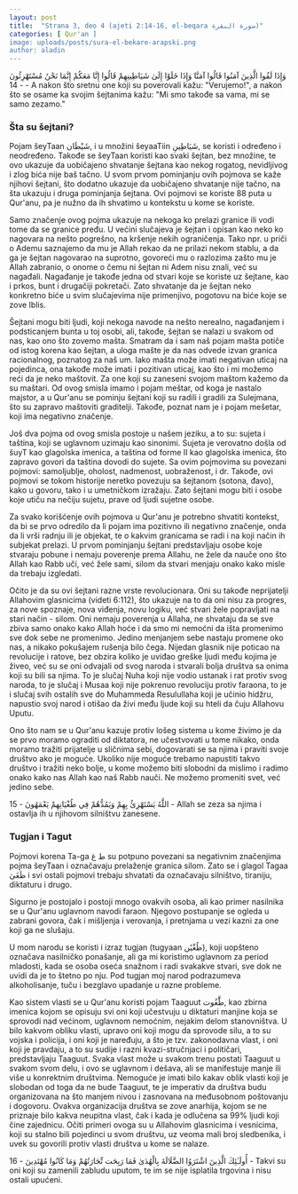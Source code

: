 ```yaml
---
layout: post
title:  "Strana 3, deo 4 (ajeti 2:14-16, el-beqara سورة البقرة)"
categories: [ Qur'an ]
image: uploads/posts/sura-el-bekare-arapski.png
author: aladin
---
```

  
وَإِذَا لَقُوا الَّذِينَ آمَنُوا قَالُوا آمَنَّا وَإِذَا خَلَوْا إِلَىٰ شَيَاطِينِهِمْ قَالُوا إِنَّا مَعَكُمْ إِنَّمَا نَحْنُ مُسْتَهْزِئُونَ	- 14 -	A nakon što sretnu one koji su poverovali kažu: "Verujemo!", a nakon što se osame ka svojim šejtanima kažu: "Mi smo takođe sa vama, mi se samo zezamo."

### Šta su šejtani?
Pojam šeyTaan شَيْطَان, i u množini šeyaaTiin شَيَاطِينِ, se koristi i određeno i neodređeno. Takođe se šeyTaan koristi kao svaki šejtan, bez množine, te ovo ukazuje da uobičajeno shvatanje šejtana kao nekog rogatog, nevidljivog i zlog bića nije baš tačno. U svom prvom pominjanju ovih pojmova se kaže njihovi šejtani, što dodatno ukazuje da uobičajeno shvatanje nije tačno, na šta ukazuju i druga pominjanja šejtana. Ovi pojmovi se koriste 88 puta u Qur'anu, pa je nužno da ih shvatimo u kontekstu u kome se koriste.

Samo značenje ovog pojma ukazuje na nekoga ko prelazi granice ili vodi tome da se granice pređu. U većini slučajeva je šejtan i opisan kao neko ko nagovara na nešto pogrešno, na kršenje nekih ograničenja. Tako npr. u priči o Ademu saznajemo da mu je Allah rekao da ne prilazi nekom stablu, a da ga je šejtan nagovarao na suprotno, govoreći mu o razlozima zašto mu je Allah zabranio, o onome o čemu ni šejtan ni Adem nisu znali, već su nagađali. Nagađanje je takođe jedna od stvari koje se koriste uz šejtane, kao i prkos, bunt i drugačiji pokretači. Zato shvatanje da je šejtan neko konkretno biće u svim slučajevima nije primenjivo, pogotovu na biće koje se zove Iblis.

Šejtani mogu biti ljudi, koji nekoga navode na nešto nerealno, nagađanjem i podsticanjem bunta u toj osobi, ali, takođe, šejtan se nalazi u svakom od nas, kao ono što zovemo mašta. Smatram da i sam naš pojam mašta potiče od istog korena kao šejtan, a uloga mašte je da nas odvede izvan granica racionalnog, poznatog za naš um. Iako mašta može imati negativan uticaj na pojedinca, ona takođe može imati i pozitivan uticaj, kao što i mi možemo reći da je neko maštovit. Za one koji su zaneseni svojom maštom kažemo da su maštari. Od ovog smisla imamo i pojam meštar, od koga je nastalo majstor, a u Qur'anu se pominju šejtani koji su radili i gradili za Sulejmana, što su zapravo maštoviti graditelji. Takođe, poznat nam je i pojam mešetar, koji ima negativno značenje.

Još dva pojma od ovog smisla postoje u našem jeziku, a to su: sujeta i taština, koji se uglavnom uzimaju kao sinonimi. Sujeta je verovatno došla od šuyT kao glagolska imenica, a taština od forme II kao glagolska imenica, što zapravo govori da taština dovodi do sujete. Sa ovim pojmovima su povezani pojmovi: samoljublje, oholost, nadmenost, uobraženost, i dr. Takođe, ovi pojmovi se tokom historije neretko povezuju sa šejtanom (sotona, đavo), kako u govoru, tako i u umetničkom izražaju. Zato šejtani mogu biti i osobe koje utiču na nečiju sujetu, prave od ljudi sujetne osobe.

Za svako korišćenje ovih pojmova u Qur'anu je potrebno shvatiti kontekst, da bi se prvo odredilo da li pojam ima pozitivno ili negativno značenje, onda da li vrši radnju ili je objekat, te o kakvim granicama se radi i na koji način ih subjekat prelazi. U prvom pominjanju šejtani predstavljaju osobe koje stvaraju pobune i nemaju poverenje prema Allahu, ne žele da nauče ono što Allah kao Rabb uči, već žele sami, silom da stvari menjaju onako kako misle da trebaju izgledati.

Očito je da su ovi šejtani razne vrste revolucionara. Oni su takođe neprijatelji Allahovim glasnicima (videti 6:112), što ukazuje na to da oni nisu za progres, za nove spoznaje, nova viđenja, novu logiku, već stvari žele popravljati na stari način - silom. Oni nemaju poverenja u Allaha, ne shvataju da se sve zbiva samo onako kako Allah hoće i da smo mi nemoćni da išta promenimo sve dok sebe ne promenimo. Jedino menjanjem sebe nastaju promene oko nas, a nikako pokušajem rušenja bilo čega. Nijedan glasnik nije poticao na revolucije i ratove, bez obzira koliko je uviđao greške ljudi među kojima je živeo, već su se oni odvajali od svog naroda i stvarali bolja društva sa onima koji su bili sa njima. To je slučaj Nuha koji nije vodio ustanak i rat protiv svog naroda, to je slučaj i Musaa koji nije pokrenuo revoluciju protiv faraona, to je i slučaj svih ostalih sve do Muhammeda Resulullaha koji je učinio hidžru, napustio svoj narod i otišao da živi među ljude koji su hteli da čuju Allahovu Uputu.

Ono što nam se u Qur'anu kazuje protiv lošeg sistema u kome živimo je da se prvo moramo ograditi od diktatora, ne učestvovati u tome nikako, onda moramo tražiti prijatelje u sličnima sebi, dogovarati se sa njima i praviti svoje društvo ako je moguće. Ukoliko nije moguće trebamo napustiti takvo društvo i tražiti neko bolje, u kome možemo biti slobodni da mislimo i radimo onako kako nas Allah kao naš Rabb nauči. Ne možemo promeniti svet, već jedino sebe.


اللَّهُ يَسْتَهْزِئُ بِهِمْ وَيَمُدُّهُمْ فِي طُغْيَانِهِمْ يَعْمَهُونَ	- 15 -	Allah se zeza sa njima i ostavlja ih u njihovom silništvu zanesene.

### Tugjan i Tagut
Pojmovi korena Ta-ga ط غ su potpuno povezani sa negativnim značenjima pojma šeyTaan i označavaju prelaženje granica silom. Zato se i glagol Tagaa طَغَىٰ i svi ostali pojmovi trebaju shvatati da označavaju silništvo, tiraniju, diktaturu i drugo.

Sigurno je postojalo i postoji mnogo ovakvih osoba, ali kao primer nasilnika se u Qur'anu uglavnom navodi faraon. Njegovo postupanje se ogleda u zabrani govora, čak i mišljenja i verovanja, i pretnjama u vezi kazni za one koji ga ne slušaju.

U mom narodu se koristi i izraz tugjan (tugyaan طُغْيَٰن), koji uopšteno označava nasilničko ponašanje, ali ga mi koristimo uglavnom za period mladosti, kada se osoba oseća snažnom i radi svakakve stvari, sve dok ne uvidi da je to štetno po nju. Pod tugjan moj narod podrazumeva alkoholisanje, tuču i bezglavo upadanje u razne probleme.

Kao sistem vlasti se u Qur'anu koristi pojam Taaguut طَّٰغُوت, kao zbirna imenica kojom se opisuju svi oni koji učestvuju u diktaturi manjine koja se sprovodi nad većinom, uglavnom nemoćnim, nejakim delom stanovništva. U bilo kakvom obliku vlasti, upravo oni koji mogu da sprovode silu, a to su vojska i policija, i oni koji je naređuju, a što je tzv. zakonodavna vlast, i oni koji je pravdaju, a to su sudije i razni kvazi-stručnjaci i političari, predstavljaju Taaguut. Svaka vlast može u svakom trenu postati Taaguut u svakom svom delu, i ovo se uglavnom i dešava, ali se manifestuje manje ili više u konrektnim društvima. Nemoguće je imati bilo kakav oblik vlasti koji je slobodan od toga da ne bude Taaguut, te je imperativ da društva budu organizovana na što manjem nivou i zasnovana na međusobnom poštovanju i dogovoru. Ovakva organizacija društva se zove anarhija, kojom se ne priznaje bilo kakva neupitna vlast, čak i kada je odlučena sa 99% ljudi koji čine zajednicu. Očiti primeri ovoga su u Allahovim glasnicima i vesnicima, koji su stalno bili pojedinci u svom društvu, uz veoma mali broj sledbenika, i uvek su govorili protiv vlasti društva u kome se nalaze.


أُولَـٰئِكَ الَّذِينَ اشْتَرَوُا الضَّلَالَةَ بِالْهُدَىٰ فَمَا رَبِحَت تِّجَارَتُهُمْ وَمَا كَانُوا مُهْتَدِينَ	- 16 -	Takvi su oni koji su zamenili zabludu uputom, te im se nije isplatila trgovina i nisu ostali upućeni.